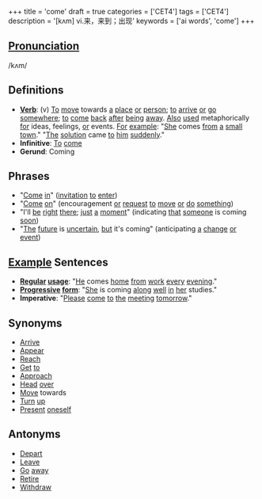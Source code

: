 +++
title = 'come'
draft = true
categories = ['CET4']
tags = ['CET4']
description = '[kʌm] vi.来，来到；出现'
keywords = ['ai words', 'come']
+++

## [Pronunciation](/post/pronunciation/)
/kʌm/

## Definitions
- **[Verb](/post/verb/)**: (v) [To](/post/to/) [move](/post/move/) towards [a](/post/a/) [place](/post/place/) [or](/post/or/) [person](/post/person/); [to](/post/to/) [arrive](/post/arrive/) [or](/post/or/) [go](/post/go/) [somewhere](/post/somewhere/); [to](/post/to/) [come](/post/come/) [back](/post/back/) [after](/post/after/) [being](/post/being/) [away](/post/away/). [Also](/post/also/) [used](/post/used/) metaphorically [for](/post/for/) ideas, feelings, [or](/post/or/) events. [For](/post/for/) [example](/post/example/): "[She](/post/she/) comes [from](/post/from/) [a](/post/a/) [small](/post/small/) [town](/post/town/)." "[The](/post/the/) [solution](/post/solution/) came [to](/post/to/) [him](/post/him/) [suddenly](/post/suddenly/)."
- **Infinitive**: [To](/post/to/) [come](/post/come/)
- **Gerund**: Coming

## Phrases
- "[Come](/post/come/) [in](/post/in/)" ([invitation](/post/invitation/) [to](/post/to/) [enter](/post/enter/))
- "[Come](/post/come/) [on](/post/on/)" (encouragement [or](/post/or/) [request](/post/request/) [to](/post/to/) [move](/post/move/) [or](/post/or/) [do](/post/do/) [something](/post/something/))
- "I'll [be](/post/be/) [right](/post/right/) [there](/post/there/); [just](/post/just/) [a](/post/a/) [moment](/post/moment/)" (indicating [that](/post/that/) [someone](/post/someone/) is coming [soon](/post/soon/))
- "[The](/post/the/) [future](/post/future/) is [uncertain](/post/uncertain/), [but](/post/but/) it's coming" (anticipating [a](/post/a/) [change](/post/change/) [or](/post/or/) [event](/post/event/))

## [Example](/post/example/) Sentences
- **[Regular](/post/regular/) [usage](/post/usage/)**: "[He](/post/he/) comes [home](/post/home/) [from](/post/from/) [work](/post/work/) [every](/post/every/) [evening](/post/evening/)."
- **[Progressive](/post/progressive/) [form](/post/form/)**: "[She](/post/she/) is coming [along](/post/along/) [well](/post/well/) [in](/post/in/) [her](/post/her/) studies."
- **Imperative**: "[Please](/post/please/) [come](/post/come/) [to](/post/to/) [the](/post/the/) [meeting](/post/meeting/) [tomorrow](/post/tomorrow/)."

## Synonyms
- [Arrive](/post/arrive/)
- [Appear](/post/appear/)
- [Reach](/post/reach/)
- [Get](/post/get/) [to](/post/to/)
- [Approach](/post/approach/)
- [Head](/post/head/) [over](/post/over/)
- [Move](/post/move/) towards
- [Turn](/post/turn/) [up](/post/up/)
- [Present](/post/present/) [oneself](/post/oneself/)

## Antonyms
- [Depart](/post/depart/)
- [Leave](/post/leave/)
- [Go](/post/go/) [away](/post/away/)
- [Retire](/post/retire/)
- [Withdraw](/post/withdraw/)
